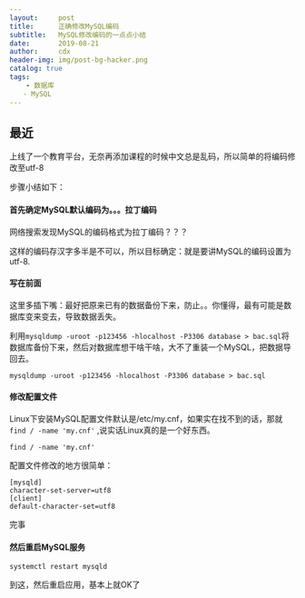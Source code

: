 ```yaml
--- 
layout:     post
title:      正确修改MySQL编码
subtitle:   MySQL修改编码的一点点小结
date:       2019-08-21
author:     cdx
header-img: img/post-bg-hacker.png
catalog: true
tags:
    - 数据库
　　- MySQL
---
```


## 最近
上线了一个教育平台，无奈再添加课程的时候中文总是乱码，所以简单的将编码修改至utf-8

步骤小结如下：

#### 首先确定MySQL默认编码为。。。拉丁编码

网络搜索发现MySQL的编码格式为拉丁编码？？？

这样的编码存汉字多半是不可以，所以目标确定：就是要讲MySQL的编码设置为utf-8.

#### 写在前面

这里多插下嘴：最好把原来已有的数据备份下来，防止。。你懂得，最有可能是数据库变来变去，导致数据丢失。

利用`mysqldump -uroot -p123456 -hlocalhost -P3306 database > bac.sql`将数据库备份下来，然后对数据库想干啥干啥，大不了重装一个MySQL，把数据导回去。
```
mysqldump -uroot -p123456 -hlocalhost -P3306 database > bac.sql
```

#### 修改配置文件

Linux下安装MySQL配置文件默认是/etc/my.cnf，如果实在找不到的话，那就`find / -name 'my.cnf'` ,说实话Linux真的是一个好东西。

```
find / -name 'my.cnf'
```

配置文件修改的地方很简单：
```
[mysqld]
character-set-server=utf8
[client]
default-character-set=utf8
```
完事

#### 然后重启MySQL服务

```
systemctl restart mysqld
```
到这，然后重启应用，基本上就OK了